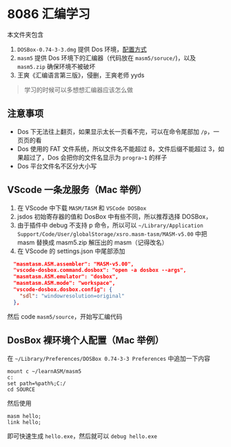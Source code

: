 # 8086 汇编学习

本文件夹包含
1. `DOSBox-0.74-3-3.dmg` 提供 Dos 环境，[配置方式](https://www.dosbox.com/wiki/Dosbox.conf)
2. `masm5` 提供 Dos 环境下的汇编器（代码放在 `masm5/soruce/`)，以及 `masm5.zip` 确保环境不被破坏
3. 王爽《汇编语言第三版》，侵删，王爽老师 yyds

> 学习的时候可以多想想汇编器应该怎么做


## 注意事项

- Dos 下无法往上翻页，如果显示太长一页看不完，可以在命令尾部加 `/p`，一页页的看
- Dos 使用的 FAT 文件系统，所以文件名不能超过 8，文件后缀不能超过 3，如果超过了，Dos 会把你的文件名显示为 `progra~1` 的样子
- Dos 平台文件名不区分大小写


## VScode 一条龙服务（Mac 举例）

1. 在 VScode 中下载 `MASM/TASM` 和 `VSCode DOSBox`
2. jsdos 初始寄存器的值和 DosBox 中有些不同，所以推荐选择 DOSBox，
3. 由于插件中 debug 不支持 p 命令，所以可以 `~/Library/Application Support/Code/User/globalStorage/xsro.masm-tasm/MASM-v5.00` 中把 masm 替换成 masm5.zip 解压出的 masm（记得改名）
4. 在 VScode 的 settings.json 中尾部添加

``` json
  "masmtasm.ASM.assembler": "MASM-v5.00",
  "vscode-dosbox.command.dosbox": "open -a dosbox --args",
  "masmtasm.ASM.emulator": "dosbox",
  "masmtasm.ASM.mode": "workspace",
  "vscode-dosbox.dosbox.config": {
    "sdl": "windowresolution=original"
  },
```

然后 code `masm5/source`，开始写汇编代码


## DosBox 裸环境个人配置（Mac 举例）

在 `~/Library/Preferences/DOSBox 0.74-3-3 Preferences` 中追加一下内容

``` shell
mount c ~/learnASM/masm5
c:
set path=%path%;C:/
cd SOURCE
```

然后使用

``` shell
masm hello;
link hello;
```

即可快速生成 `hello.exe`，然后就可以 `debug hello.exe`
